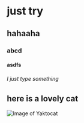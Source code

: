 # just try
## hahaaha
### abcd
#### asdfs
###### I just type something
## here is a lovely cat
![Image of Yaktocat](https://octodex.github.com/images/yaktocat.png)
